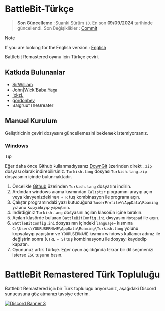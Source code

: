 # BattleBit-Türkçe
> **Son Güncelleme** : 
> Şuanki Sürüm `10`. En son **09/09/2024** tarihinde güncellendi.
> Son Değişiklikler : [Commit](https://github.com/SirrWilliam/battlebit-turkish/commit/c50c6c74afd2bbbf25b949d313027ee8075fb5c4)

> [!NOTE]  
> If you are looking for the English version : [English](https://github.com/SirrWilliam/battlebit-turkish/blob/main/README.md)

Battlebit Remastered oyunu için Türkçe çeviri.
## Katkıda Bulunanlar

 <ul>
  <li><a href="https://discord.com/users/269121185797767169">SirWilliam</a></li>
  <li><a href="https://discord.com/users/214504859636989952">John|Wick`Baba Yaga</a></li>
  <li><a href="https://discord.com/users/720667137072693329">'xkzL</a></li>
  <li><a href="https://discord.com/users/279248160935641088">gordonbey</a></li>
  <li>BalgruufTheGreater</li>
</ul>

## Manuel Kurulum
Geliştiricinin çeviri dosyasını güncellemesini beklemek istemiyorsanız.

### Windows
> [!TIP]
> Eğer daha önce Github kullanmadıysanız [DownGit](https://downgit.github.io/#/home?url=https://github.com/SirrWilliam/battlebit-turkish/blob/main/Turkish.lang) üzerinden direkt `.zip` dosyası olarak indirebilirsiniz. `Turkish.lang` dosyası `Turkish.lang.zip` dosyasının içinde bulunmaktadır.

1. Öncelikle [Github](https://github.com/SirrWilliam/battlebit-turkish/blob/main/Turkish.lang) üzerinden `Turkish.lang` dosyasını indirin.
1. Ardından windows arama kısmından `Çalıştır` programını arayıp açın veya klavyenizdeki `WIN + R` tuş kombinasyon ile programı açın.
1. Çalıştır programındaki yazı kutucuğuna `%userProfile%\AppData\Roaming` yolunu kopyalayıp yapıştırın.
1. İndirdiğiniz `Turkish.lang` dosyasını açılan klasörün içine bırakın.
1. Açılan klasörde bulunan `BattleBitConfig.ini` dosyasını `Notepad` ile açın.
1. `BattleBitConfig.ini` dosyasının içindeki `language=` kısmına `C:\Users\YOURUSERNAME\AppData\Roaming\Turkish.lang` yolunu kopyalayıp yapıştırın ve `YOURUSERNAME` kısmını windows kullanıcı adınız ile değiştrin sonra (`CTRL + S`) tuş kombinasyonu ile dosyayı kaydedip kapatın.
1. Oyununuz artık Türkçe. Eğer oyun açıldığında tekrar bir dil seçmenizi isterse `ESC` tuşuna basın.

# BattleBit Remastered Türk Topluluğu
Battlebit Remastered için bir Türk topluluğu arıyorsanız, aşağıdaki Discord sunucusuna göz atmanızı tavsiye ederim.

<a href="https://discord.gg/eVm4kbqdaW" target="_blank"><img src="https://discord.com/api/guilds/941306953148289034/widget.png?style=banner3" alt="Discord Banner 3"/></a>


